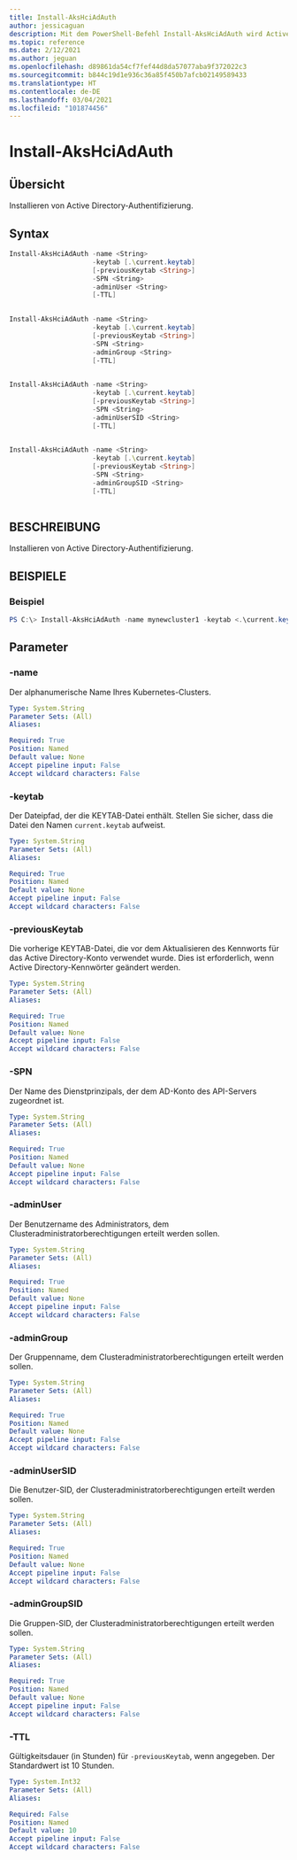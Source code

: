 ```yaml
---
title: Install-AksHciAdAuth
author: jessicaguan
description: Mit dem PowerShell-Befehl Install-AksHciAdAuth wird Active Directory Authentifizierung installiert.
ms.topic: reference
ms.date: 2/12/2021
ms.author: jeguan
ms.openlocfilehash: d89861da54cf7fef44d8da57077aba9f372022c3
ms.sourcegitcommit: b844c19d1e936c36a85f450b7afcb02149589433
ms.translationtype: HT
ms.contentlocale: de-DE
ms.lasthandoff: 03/04/2021
ms.locfileid: "101874456"
---
```

# <a name="install-akshciadauth"></a>Install-AksHciAdAuth

## <a name="synopsis"></a>Übersicht
Installieren von Active Directory-Authentifizierung.

## <a name="syntax"></a>Syntax

```powershell
Install-AksHciAdAuth -name <String>
                     -keytab [.\current.keytab]
                     [-previousKeytab <String>]
                     -SPN <String>
                     -adminUser <String>
                     [-TTL]    
                    
```

```powershell
Install-AksHciAdAuth -name <String>
                     -keytab [.\current.keytab]
                     [-previousKeytab <String>]
                     -SPN <String>
                     -adminGroup <String>    
                     [-TTL]    
                    
```

```powershell
Install-AksHciAdAuth -name <String>
                     -keytab [.\current.keytab]
                     [-previousKeytab <String>]
                     -SPN <String>
                     -adminUserSID <String>
                     [-TTL]    
                    
```

```powershell
Install-AksHciAdAuth -name <String>
                     -keytab [.\current.keytab]
                     [-previousKeytab <String>]
                     -SPN <String>
                     -adminGroupSID <String>    
                     [-TTL]    
                    
```

## <a name="description"></a>BESCHREIBUNG
Installieren von Active Directory-Authentifizierung.

## <a name="examples"></a>BEISPIELE

### <a name="example"></a>Beispiel
```powershell
PS C:\> Install-AksHciAdAuth -name mynewcluster1 -keytab <.\current.keytab> -previousKeytab <.\previous.keytab> -SPN <service/principal@CONTOSO.COM> -adminUser CONTOSO\Bob
```

## <a name="parameters"></a>Parameter

### <a name="-name"></a>-name
Der alphanumerische Name Ihres Kubernetes-Clusters.

```yaml
Type: System.String
Parameter Sets: (All)
Aliases:

Required: True
Position: Named
Default value: None
Accept pipeline input: False
Accept wildcard characters: False
```

### <a name="-keytab"></a>-keytab
Der Dateipfad, der die KEYTAB-Datei enthält. Stellen Sie sicher, dass die Datei den Namen `current.keytab` aufweist.

```yaml
Type: System.String
Parameter Sets: (All)
Aliases:

Required: True
Position: Named
Default value: None
Accept pipeline input: False
Accept wildcard characters: False
```

### <a name="-previouskeytab"></a>-previousKeytab
Die vorherige KEYTAB-Datei, die vor dem Aktualisieren des Kennworts für das Active Directory-Konto verwendet wurde. Dies ist erforderlich, wenn Active Directory-Kennwörter geändert werden.

```yaml
Type: System.String
Parameter Sets: (All)
Aliases:

Required: True
Position: Named
Default value: None
Accept pipeline input: False
Accept wildcard characters: False
```

### <a name="-spn"></a>-SPN
Der Name des Dienstprinzipals, der dem AD-Konto des API-Servers zugeordnet ist.

```yaml
Type: System.String
Parameter Sets: (All)
Aliases:

Required: True
Position: Named
Default value: None
Accept pipeline input: False
Accept wildcard characters: False
```

### <a name="-adminuser"></a>-adminUser
Der Benutzername des Administrators, dem Clusteradministratorberechtigungen erteilt werden sollen.

```yaml
Type: System.String
Parameter Sets: (All)
Aliases:

Required: True
Position: Named
Default value: None
Accept pipeline input: False
Accept wildcard characters: False
```

### <a name="-admingroup"></a>-adminGroup
Der Gruppenname, dem Clusteradministratorberechtigungen erteilt werden sollen.

```yaml
Type: System.String
Parameter Sets: (All)
Aliases:

Required: True
Position: Named
Default value: None
Accept pipeline input: False
Accept wildcard characters: False
```

### <a name="-adminusersid"></a>-adminUserSID
Die Benutzer-SID, der Clusteradministratorberechtigungen erteilt werden sollen.

```yaml
Type: System.String
Parameter Sets: (All)
Aliases:

Required: True
Position: Named
Default value: None
Accept pipeline input: False
Accept wildcard characters: False
```

### <a name="-admingroupsid"></a>-adminGroupSID
Die Gruppen-SID, der Clusteradministratorberechtigungen erteilt werden sollen.

```yaml
Type: System.String
Parameter Sets: (All)
Aliases:

Required: True
Position: Named
Default value: None
Accept pipeline input: False
Accept wildcard characters: False
```

### <a name="-ttl"></a>-TTL
Gültigkeitsdauer (in Stunden) für `-previousKeytab`, wenn angegeben. Der Standardwert ist 10 Stunden.

```yaml
Type: System.Int32
Parameter Sets: (All)
Aliases:

Required: False
Position: Named
Default value: 10
Accept pipeline input: False
Accept wildcard characters: False
```

